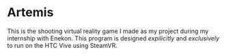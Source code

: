 # Artemis
This is the shooting virtual reality game I made as my project during my internship with Enekon.
This program is designed *expilicitly* and *exclusively* to run on the HTC Vive using SteamVR.
